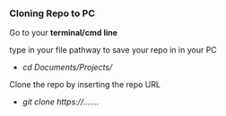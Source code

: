 
### Cloning Repo to PC

Go to your **terminal/cmd line** 

type in your file pathway to save your repo in in your PC
- *cd Documents/Projects/*

Clone the repo by inserting the repo URL
 - *git clone https://.......*
